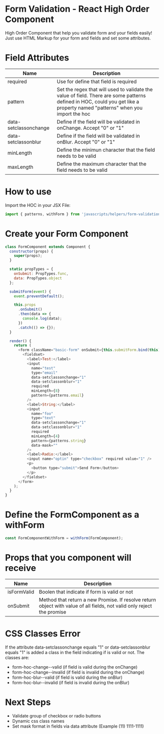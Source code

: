 # Form Validation - React High Order Component

High Order Component that help you validate form and your fields easily!
Just use HTML Markup for your form and fields and set some attributes.

# Field Attributes

| Name    | Description                                                                             |
| --------- | ------------------------------------------------------------------------------------------ |
| required  | Use for define that field is required |
| pattern  | Set the regex that will used to validate the value of field. There are some patterns defined in HOC, could you get like a property named "patterns" when you import the hoc |
| data-setclassonchange | Define if the field will be validated in onChange. Accept "0" or "1" |
| data-setclassonblur | Define if the field will be validated in onBlur. Accept "0" or "1" |
| minLength | Define the minimun character that the field needs to be valid |
| maxLength | Define the maximum character that the field needs to be valid |

# How to use
Import the HOC in your JSX File:

```javascript
import { patterns, withForm } from 'javascripts/helpers/form-validation-hoc';
```

# Create your Form Component

```javascript
class FormComponent extends Component {
  constructor(props) {
    super(props);
  }

  static propTypes = {
    onSubmit: PropTypes.func,
    data: PropTypes.object
  };

  submitForm(event) {
    event.preventDefault();

    this.props
      .onSubmit()
      .then(data => {
        console.log(data);
      })
      .catch(() => {});
  }

  render() {
    return (
      <form className="basic-form" onSubmit={this.submitForm.bind(this)}>
        <fieldset>
          <label>Test:</label>
          <input
            name="test"
            type="email"
            data-setclassonchange="1"
            data-setclassonblur="1"
            required
            minLength={8}
            pattern={patterns.email}
          />
          <label>String:</label>
          <input
            name="foo"
            type="text"
            data-setclassonchange="1"
            data-setclassonblur="1"
            required
            minLength={4}
            pattern={patterns.string}
            data-mask=""
          />
          <label>Radio:</label>
          <input name="optin" type="checkbox" required value="1" />
          <p>
            <button type="submit">Send Form</button>
          </p>
        </fieldset>
      </form>
    );
  }
}
```

# Define the FormComponent as a withForm

```javascript
const FormComponentWithForm = withForm(FormComponent);
```

# Props that you component will receive

| Name    | Description                                                                             |
| --------- | ------------------------------------------------------------------------------------------ |
| isFormValid  | Boolen that indicate if form is valid or not |
| onSubmit  | Method that return a new Promise. If resolve return object with value of all fields, not valid only reject the promise |

# CSS Classes Error
If the attribute data-setclassonchange equals "1" or data-setclassonblur equals "1" is added a class in the field indicating if is valid or not.
The classes are:
* form-hoc-change--valid (if field is valid during the onChange)
* form-hoc-change--invalid (if field is invalid during the onChange)
* form-hoc-blur--valid (if field is valid during the onBlur)
* form-hoc-blur--invalid (if field is invalid during the onBlur)
 
# Next Steps
* Validate group of checkbox or radio buttons
* Dynamic css class names
* Set mask format in fields via data attribute (Example (11) 1111-1111)